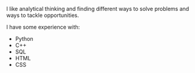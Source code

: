 I like analytical thinking and finding different ways to solve problems and ways to tackle opportunities. 

I have some experience with:
* Python
* C++
* SQL
* HTML
* CSS


